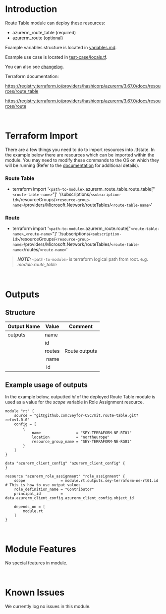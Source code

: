 # Introduction
Route Table module can deploy these resources:
* azurerm_route_table (required)
* azurerm_route (optional)

Example variables structure is located in [variables.md](variables.md).

Example use case is located in [test-case/locals.tf](test-case/locals.tf).

You can also see [changelog](changelog.md).

Terraform documentation:

https://registry.terraform.io/providers/hashicorp/azurerm/3.67.0/docs/resources/route_table

https://registry.terraform.io/providers/hashicorp/azurerm/3.67.0/docs/resources/route

&nbsp;

# Terraform Import
There are a few things you need to do to import resources into .tfstate. In the example below there are resources which can be imported within the module. You may need to modify these commands to the OS on which they will be running (Refer to the [documentation](https://developer.hashicorp.com/terraform/cli/commands/import#example-import-into-resource-configured-with-for_each) for additional details).
### Route Table
* terraform import '`<path-to-module>`.azurerm_route_table.route_table["`<route-table-name>`"]' '/subscriptions/`<subscription-id>`/resourceGroups/`<resource-group-name>`/providers/Microsoft.Network/routeTables/`<route-table-name>`'
### Route
* terraform import '`<path-to-module>`.azurerm_route.route["`<route-table-name>`_`<route-name>`"]' '/subscriptions/`<subscription-id>`/resourceGroups/`<resource-group-name>`/providers/Microsoft.Network/routeTables/`<route-table-name>`/routes/`<route-name>`'

 > **_NOTE:_** `<path-to-module>` is terraform logical path from root. e.g. _module.route\_table_

&nbsp;

# Outputs
## Structure

| Output Name | Value      | Comment       |
| ----------- | ---------- | ------------- |
| outputs     | name       |               |
|             | id         |               |
|             | routes     | Route outputs |
|             | &nbsp;name |               |
|             | &nbsp;id   |               |


## Example usage of outputs
In the example below, outputted _id_ of the deployed Route Table module is used as a value for the _scope_ variable in Role Assignment resource.
```
module "rt" {
    source = "git@github.com:Seyfor-CSC/mit.route-table.git?ref=v1.0.0"
    config = [
        {
            name                = "SEY-TERRAFORM-NE-RT01"
            location            = "northeurope"
            resource_group_name = "SEY-TERRAFORM-NE-RG01"
        }
    ]
}

data "azurerm_client_config" "azurerm_client_config" {
}

resource "azurerm_role_assignment" "role_assignment" {
    scope                = module.rt.outputs.sey-terraform-ne-rt01.id # This is how to use output values
    role_definition_name = "Contributor"
    principal_id         = data.azurerm_client_config.azurerm_client_config.object_id

    depends_on = [
        module.rt
    ]
}
```

&nbsp;

# Module Features
No special features in module.

&nbsp;

# Known Issues
We currently log no issues in this module.